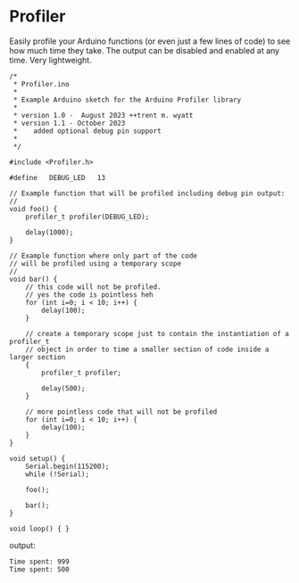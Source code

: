 # Profiler
Easily profile your Arduino functions (or even just a few lines of code) to see how much time they take. The output can be disabled and enabled at any time. Very lightweight.

```
/*
 * Profiler.ino
 *
 * Example Arduino sketch for the Arduino Profiler library
 *
 * version 1.0 -  August 2023 ++trent m. wyatt
 * version 1.1 - October 2023
 *    added optional debug pin support
 *
 */

#include <Profiler.h>

#define   DEBUG_LED   13

// Example function that will be profiled including debug pin output:
//
void foo() {
    profiler_t profiler(DEBUG_LED);

    delay(1000);
}

// Example function where only part of the code
// will be profiled using a temporary scope
//
void bar() {
    // this code will not be profiled.
    // yes the code is pointless heh
    for (int i=0; i < 10; i++) {
        delay(100);
    }

    // create a temporary scope just to contain the instantiation of a profiler_t
    // object in order to time a smaller section of code inside a larger section
    {
        profiler_t profiler;

        delay(500);
    }

    // more pointless code that will not be profiled
    for (int i=0; i < 10; i++) {
        delay(100);
    }
}

void setup() {
    Serial.begin(115200);
    while (!Serial);

    foo();

    bar();
}

void loop() { }
```

output:

```
Time spent: 999
Time spent: 500
```
